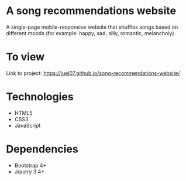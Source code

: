 # A song recommendations website
 
A single-page mobile-responsive website that shuffles songs based on different moods (for example: happy, sad, silly, romantic, melancholy)

# To view
Link to project: https://juel07.github.io/song-recommendations-website/

# Technologies 
- HTML5
- CSS3
- JavaScript

# Dependencies
- Bootstrap 4+
- Jquery 3.4+
